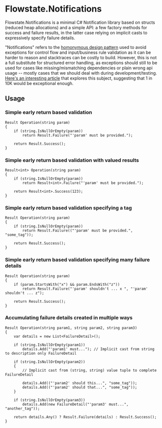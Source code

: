 # Flowstate.Notifications

Flowstate.Notifications is a minimal C# Notification library based on structs (reduced heap allocations) and a simple API: a few factory methods for success and failure results, in the latter case relying on implicit casts to expressively specify failure details.

"Notifications" refers to the [homonymous design pattern](https://martinfowler.com/eaaDev/Notification.html) used to avoid exceptions for control flow and input/business rule validation as it can be harder to reason and stacktraces can be costly to build. However, this is not a full substitute for structured error handling, as exceptions should still to be used for cases like missing/mismatching dependencies or plain wrong api usage -- mostly cases that we should deal with during development/testing. [Here's an interesting article](https://shipilev.net/blog/2014/exceptional-performance/) that explores this subject, suggesting that 1 in 10K would be exceptional enough.

## Usage

### Simple early return based validation
``` 
Result Operation(string param)
{
    if (string.IsNullOrEmpty(param))
        return Result.Failure("'param' must be provided.");

    return Result.Success();
}
```

### Simple early return based validation with valued results
``` 
Result<int> Operation(string param)
{
    if (string.IsNullOrEmpty(param))
        return Result<int>.Failure("'param' must be provided.");

    return Result<int>.Success(123);
}
```

### Simple early return based validation specifying a tag
``` 
Result Operation(string param)
{
    if (string.IsNullOrEmpty(param))
        return Result.Failure(("'param' must be provided.", "some_tag"));

    return Result.Success();
}
```

### Simple early return based validation specifying many failure details
``` 
Result Operation(string param)
{
    if (param.StartsWith("x") && param.EndsWith("z"))
        return Result.Failure("'param' shouldn't ... x ", "'param' shouldn't ... z");

    return Result.Success();
}
```

### Accumulating failure details created in multiple ways
``` 
Result Operation(string param1, string param2, string param3)
{
    var details = new List<FailureDetail>();

    if (string.IsNullOrEmpty(param1))
        details.Add("'param1' must..."); // Implicit cast from string to description only FailureDetail

    if (string.IsNullOrEmpty(param2))
    {
        // Implicit cast from (string, string) value tuple to complete FailureDetail

        details.Add(("'param2' should this...", "some_tag"));            
        details.Add(("'param2' should that...", "some_tag"));
    }

    if (string.IsNullOrEmpty(param3))
        details.Add(new FailureDetail("'param3' must...", "another_tag"));

    return details.Any() ? Result.Failure(details) : Result.Success();
}
```
